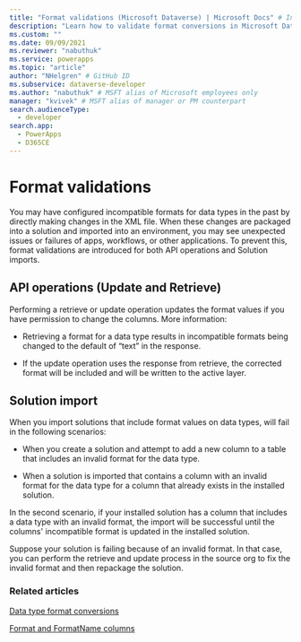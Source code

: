 ```yaml
---
title: "Format validations (Microsoft Dataverse) | Microsoft Docs" # Intent and product brand in a unique string of 43-59 chars including spaces
description: "Learn how to validate format conversions in Microsoft Dataverse." # 115-145 characters including spaces. This abstract displays in the search result.
ms.custom: ""
ms.date: 09/09/2021
ms.reviewer: "nabuthuk"
ms.service: powerapps
ms.topic: "article"
author: "NHelgren" # GitHub ID
ms.subservice: dataverse-developer
ms.author: "nabuthuk" # MSFT alias of Microsoft employees only
manager: "kvivek" # MSFT alias of manager or PM counterpart
search.audienceType: 
  - developer
search.app: 
  - PowerApps
  - D365CE
---
```


# Format validations

You may have configured incompatible formats for data types in the past by directly making changes in the XML file. When these changes are packaged into a solution and imported into an environment, you may see unexpected issues or failures of apps, workflows, or other applications. To prevent this, format validations are introduced for both API operations and Solution imports.

## API operations (Update and Retrieve)

Performing a retrieve or update operation updates the format values if you have permission to change the columns. More information:

- Retrieving a format for a data type results in incompatible formats being changed to the default of “text” in the response.

- If the update operation uses the response from retrieve, the corrected format will be included and will be written to the active layer.

## Solution import

When you import solutions that include format values on data types, will fail in the following scenarios:

- When you create a solution and attempt to add a new column to a table that includes an invalid format for the data type.

- When a solution is imported that contains a column with an invalid format for the data type for a column that already exists in the installed solution.

In the second scenario, if your installed solution has a column that includes a data type with an invalid format, the import will be successful until the columns' incompatible format is updated in the installed solution.

Suppose your solution is failing because of an invalid format. In that case, you can perform the retrieve and update process in the source org to fix the invalid format and then repackage the solution.

### Related articles

[Data type format conversions](data-type-format-conversions.md)

[Format and FormatName columns](format-and-formatname-columns.md)
